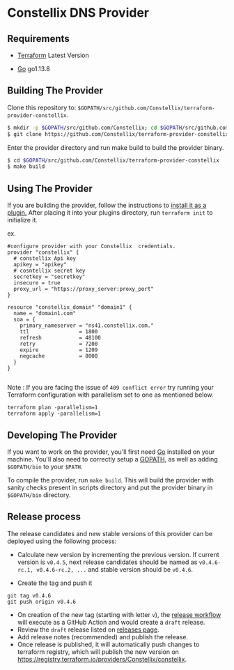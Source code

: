 # Constellix DNS Provider

Requirements
------------

- [Terraform](https://www.terraform.io/downloads.html) Latest Version

- [Go](https://golang.org/doc/install) go1.13.8

## Building The Provider ##
Clone this repository to: `$GOPATH/src/github.com/Constellix/terraform-provider-constellix`.

```sh
$ mkdir -p $GOPATH/src/github.com/Constellix; cd $GOPATH/src/github.com/Constellix
$ git clone https://github.com/Constellix/terraform-provider-constellix.git
```

Enter the provider directory and run make build to build the provider binary.

```sh
$ cd $GOPATH/src/github.com/Constellix/terraform-provider-constellix
$ make build

```

Using The Provider
------------------
If you are building the provider, follow the instructions to [install it as a plugin.](https://www.terraform.io/docs/plugins/basics.html#installing-a-plugin) After placing it into your plugins directory, run `terraform init` to initialize it.

ex.
```hcl
#configure provider with your Constellix  credentials.
provider "constellix" {
  # constellix Api key
  apikey = "apikey"
  # cosntellix secret key
  secretkey = "secretkey"
  insecure = true
  proxy_url = "https://proxy_server:proxy_port"
}

resource "constellix_domain" "domain1" {
  name = "domain1.com"
  soa = {
    primary_nameserver = "ns41.constellix.com."
    ttl                = 1800
    refresh            = 48100
    retry              = 7200
    expire             = 1209
    negcache           = 8000
  }
}


```
Note : If you are facing the issue of `409 conflict error` try running your Terraform configuration with parallelism set to one as mentioned below.

```
terraform plan -parallelism=1
terraform apply -parallelism=1
```  

Developing The Provider
-----------------------
If you want to work on the provider, you'll first need [Go](http://www.golang.org) installed on your machine. You'll also need to correctly setup a [GOPATH](http://golang.org/doc/code.html#GOPATH), as well as adding `$GOPATH/bin` to your `$PATH`.

To compile the provider, run `make build`. This will build the provider with sanity checks present in scripts directory and put the provider binary in `$GOPATH/bin` directory.

Release process
------------------

The release candidates and new stable versions of this provider can be deployed using the following process:

- Calculate new version by incrementing the previous version. If current version is `v0.4.5`, next release candidates
should be named as `v0.4.6-rc.1, v0.4.6-rc.2, ...` and stable version should be `v0.4.6`.

- Create the tag and push it
```shell
git tag v0.4.6
git push origin v0.4.6
```

- On creation of the new tag (starting with letter `v`), the [release workflow](.github/workflows/release.yml) will 
execute as a GitHub Action and would create a `draft` release.
- Review the `draft` release listed on [releases page](/releases).
- Add release notes (recommended) and publish the release.
- Once release is published, it will automatically push changes to terraform registry, which will publish the new version
on https://registry.terraform.io/providers/Constellix/constellix.

